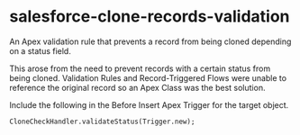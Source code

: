 # salesforce-clone-records-validation
An Apex validation rule that prevents a record from being cloned depending on a status field.

This arose from the need to prevent records with a certain status from being cloned. Validation Rules and Record-Triggered Flows were unable to reference the original record so an Apex Class was the best solution.

Include the following in the Before Insert Apex Trigger for the target object.
```
CloneCheckHandler.validateStatus(Trigger.new);
```
